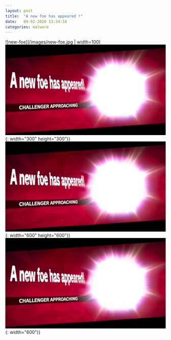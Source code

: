 ```yaml
---
layout: post
title:  "A new foe has appeared !"
date:   09-02-2020 13:34:34
categories: malware
---
```

![new-foe](/images/new-foe.jpg | width=100)
![title](/images/new-foe.jpg){: width="300" height="300")}
![title](/images/new-foe.jpg){: width="600" height="600")}
![title](/images/new-foe.jpg){: width="600")}
